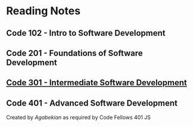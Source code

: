 

# Reading Notes
## Code 102 - Intro to Software Development
## Code 201 - Foundations of Software Development
## [Code 301 - Intermediate Software Development](/TOC.md)
## Code 401 - Advanced Software Development

Created by *Agabekian* as required by Code Fellows 401 JS
